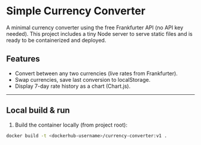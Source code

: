 # Simple Currency Converter

A minimal currency converter using the free Frankfurter API (no API key needed). This project includes a tiny Node server to serve static files and is ready to be containerized and deployed.

## Features
- Convert between any two currencies (live rates from Frankfurter).
- Swap currencies, save last conversion to localStorage.
- Display 7-day rate history as a chart (Chart.js).

---

## Local build & run

1. Build the container locally (from project root):

```bash
docker build -t <dockerhub-username>/currency-converter:v1 .